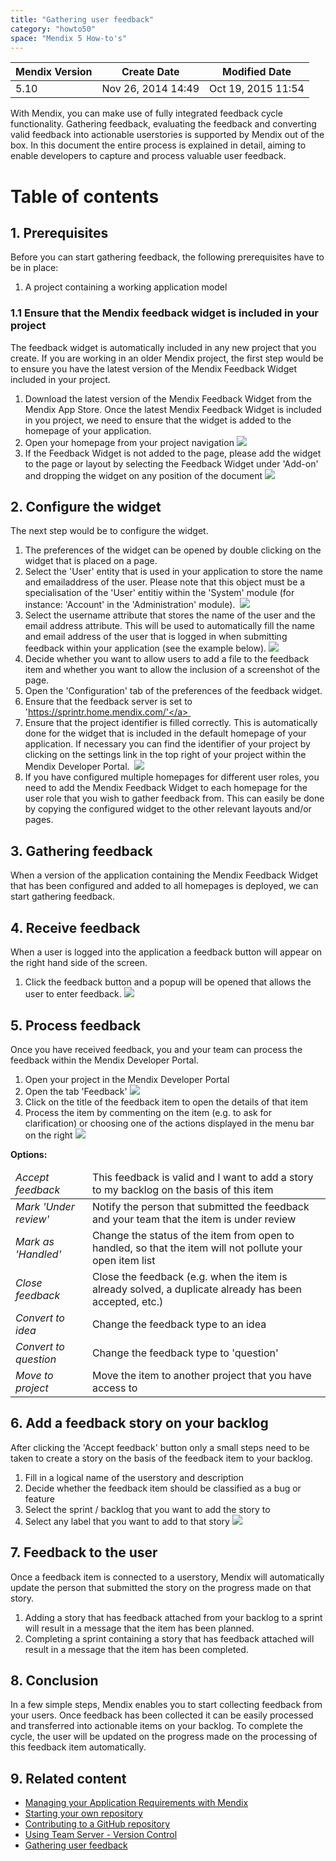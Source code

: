 ```yaml
---
title: "Gathering user feedback"
category: "howto50"
space: "Mendix 5 How-to's"
---
```

<table><thead><tr><th class="confluenceTh">Mendix Version</th><th class="confluenceTh">Create Date</th><th colspan="1" class="confluenceTh">Modified Date</th></tr></thead><tbody><tr><td class="confluenceTd">5.10</td><td class="confluenceTd">Nov 26, 2014 14:49</td><td colspan="1" class="confluenceTd">Oct 19, 2015 11:54</td></tr></tbody></table>



With Mendix, you can make use of fully integrated feedback cycle functionality. Gathering feedback, evaluating the feedback and converting valid feedback into actionable userstories is supported by Mendix out of the box. In this document the entire process is explained in detail, aiming to enable developers to capture and process valuable user feedback.

# Table of contents

## 1\. Prerequisites

Before you can start gathering feedback, the following prerequisites have to be in place:

1.  A project containing a working application model

### 1.1 Ensure that the Mendix feedback widget is included in your project

The feedback widget is automatically included in any new project that you create. If you are working in an older Mendix project, the first step would be to ensure you have the latest version of the Mendix Feedback Widget included in your project.

1.  Download the latest version of the Mendix Feedback Widget from the Mendix App Store.
    Once the latest Mendix Feedback Widget is included in you project, we need to ensure that the widget is added to the homepage of your application.
2.  Open your homepage from your project navigation
    ![](attachments/8783127/8946115.png)
3.  If the Feedback Widget is not added to the page, please add the widget to the page or layout by selecting the Feedback Widget under 'Add-on' and dropping the widget on any position of the document
    ![](attachments/8783127/8946416.png)

## 2\. Configure the widget

The next step would be to configure the widget.

1.  The preferences of the widget can be opened by double clicking on the widget that is placed on a page. 
2.  Select the 'User' entity that is used in your application to store the name and emailaddress of the user. Please note that this object must be a specialisation of the 'User' entitiy within the 'System' module (for instance: 'Account' in the 'Administration' module). 
    ![](attachments/8783127/8946417.png)
3.  Select the username attribute that stores the name of the user and the email address attribute. This will be used to automatically fill the name and email address of the user that is logged in when submitting feedback within your application (see the example below).
    ![](attachments/8783127/8946418.png)
4.  Decide whether you want to allow users to add a file to the feedback item and whether you want to allow the inclusion of a screenshot of the page. 
5.  Open the 'Configuration' tab of the preferences of the feedback widget.
6.  Ensure that the feedback server is set to '<a rel="nofollow">https://sprintr.home.mendix.com/'</a> 
7.  Ensure that the project identifier is filled correctly. This is automatically done for the widget that is included in the default homepage of your application. If necessary you can find the identifier of your project by clicking on the settings link in the top right of your project within the Mendix Developer Portal. 
    ![](attachments/8783127/8946422.png)
8.  If you have configured multiple homepages for different user roles, you need to add the Mendix Feedback Widget to each homepage for the user role that you wish to gather feedback from. This can easily be done by copying the configured widget to the other relevant layouts and/or pages.

## 3\. Gathering feedback

When a version of the application containing the Mendix Feedback Widget that has been configured and added to all homepages is deployed, we can start gathering feedback. 

## 4\. Receive feedback

When a user is logged into the application a feedback button will appear on the right hand side of the screen.

1.  Click the feedback button and a popup will be opened that allows the user to enter feedback.
    ![](attachments/8783127/8946418.png)

## 5\. Process feedback

Once you have received feedback, you and your team can process the feedback within the Mendix Developer Portal. 

1.  Open your project in the Mendix Developer Portal
2.  Open the tab 'Feedback'
    ![](attachments/8783127/8946426.png)
3.  Click on the title of the feedback item to open the details of that item
4.  Process the item by commenting on the item (e.g. to ask for clarification) or choosing one of the actions displayed in the menu bar on the right
    ![](attachments/8783127/8946431.png)

**Options:**

<table><thead><tr><td class="confluenceTd"><em><em>Accep</em>t feedback</em></td><td class="confluenceTd">This feedback is valid and I want to add a story to my backlog on the basis of this item</td></tr></thead><tbody><tr><td class="confluenceTd"><em>Mark 'Under review'</em></td><td class="confluenceTd">Notify the person that submitted the feedback and your team that the item is under review</td></tr><tr><td class="confluenceTd"><em>Mark as 'Handled'</em></td><td class="confluenceTd"><span>Change the status of the item from open to handled, so that the item will not pollute your open item list</span></td></tr><tr><td class="confluenceTd"><em>Close feedback</em></td><td class="confluenceTd">Close the feedback (e.g. when the item is already solved, a duplicate already has been accepted, etc.)</td></tr><tr><td class="confluenceTd"><em>Convert to idea</em></td><td class="confluenceTd">Change the feedback type to an idea</td></tr><tr><td class="confluenceTd"><em>Convert to question</em></td><td class="confluenceTd">Change the feedback type to 'question'</td></tr><tr><td class="confluenceTd"><em>Move to project</em></td><td class="confluenceTd">Move the item to another project that you have access to</td></tr></tbody></table>

## 6\. Add a feedback story on your backlog

After clicking the 'Accept feedback' button only a small steps need to be taken to create a story on the basis of the feedback item to your backlog. 

1.  Fill in a logical name of the userstory and description
2.  Decide whether the feedback item should be classified as a bug or feature
3.  Select the sprint / backlog that you want to add the story to
4.  Select any label that you want to add to that story
    ![](attachments/8783127/8946432.png)

## 7\. Feedback to the user

Once a feedback item is connected to a userstory, Mendix will automatically update the person that submitted the story on the progress made on that story. 

1.  Adding a story that has feedback attached from your backlog to a sprint will result in a message that the item has been planned.
2.  Completing a sprint containing a story that has feedback attached will result in a message that the item has been completed.

## 8\. Conclusion

In a few simple steps, Mendix enables you to start collecting feedback from your users. Once feedback has been collected it can be easily processed and transferred into actionable items on your backlog. To complete the cycle, the user will be updated on the progress made on the processing of this feedback item automatically.

## 9\. Related content

*   [Managing your Application Requirements with Mendix](/howto50/Managing+your+Application+Requirements+with+Mendix)
*   [Starting your own repository](/howto50/Starting+your+own+repository)
*   [Contributing to a GitHub repository](/howto50/Contributing+to+a+GitHub+repository)
*   [Using Team Server - Version Control](/howto50/Using+Team+Server+-+Version+Control)
*   [Gathering user feedback](/howto50/Gathering+user+feedback)

